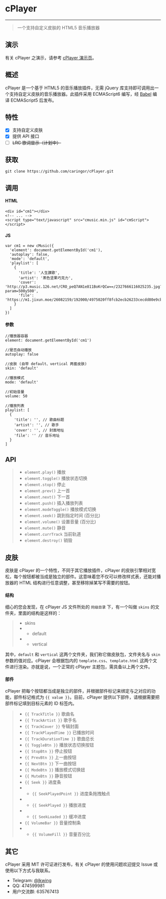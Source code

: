 # cPlayer
---
> 一个支持自定义皮肤的 HTML5 音乐播放器

## 演示
有关 cPlayer 之演示，请参考 [cPlayer 演示页](https://caringor.github.io/cPlayer/demo/)。

## 概述
cPlayer 是一个基于 HTML5 的音乐播放插件，无需 jQuery 库支持即可调用出一个支持自定义皮肤的音乐播放器。此插件采用 ECMAScript6 编写，经 [Babel](https://babeljs.io/) 编译 ECMAScript5 后发布。

## 特性
- [x] 支持自定义皮肤
- [x] 提供 API 接口
- [ ] ~~LRC 歌词显示（计划中）~~

## 获取
```
git clone https://github.com/caringor/cPlayer.git
```

## 调用

#### HTML
```
<div id="cm1"></div>
<!-- ... -->
<script type="text/javascript" src="cmusic.min.js" id="cmScript"></script>
```

#### JS
```
var cm1 = new cMusic({
  'element': document.getElementById('cm1'),
  'autoplay': false,
  'mode': 'default',
  'playlist': [
    {
      'title': '人生讃歌',
      'artist': '茶色坚果巧克力',
      'cover': 'http://p3.music.126.net/CRO_peQ7AN1e811BoKrQCw==/2327666116025235.jpg?param=500y500',
      'file': 'https://m1.jixun.moe/26082159/192000/4975020ff8fcb2ecb26233cecdd80e9cb46bfb4655d3f8b4ca14e8894b4c13ac'
    }
  ]
})
```

#### 参数
```
//播放器容器
element: document.getElementById('cm1')

//是否自动播放
autoplay: false

//皮肤 (自带 default、vertical 两套皮肤)
skin: 'default'

//播放模式
mode: 'default'

//初始音量
volume: 50

//播放列表
playlist: [
  {
    'title': '', // 歌曲标题
    'artist': '', // 歌手
    'cover': '', // 封面地址
    'file': '' // 音乐地址
  }
]
```

## API
> + `element.play()` 播放
> + `element.toggle()` 播放状态切换
> + `element.stop()` 停止
> + `element.prev()` 上一首
> + `element.next()` 下一首
> + `element.push()` 插入播放列表
> + `element.modeToggle()` 播放模式切换
> + `element.seek()` 跳到指定时间 (百分比)
> + `element.volume()` 设置音量 (百分比)
> + `element.mute()` 静音
> + `element.currTrack` 当前轨道
> + `element.destroy()` 销毁

## 皮肤
皮肤是 cPlayer 的一个特性，不同于其它播放插件，cPlayer 的皮肤引擎相对宽松，每个按钮都被当成是独立的部件。这意味着您不仅可以修改样式表，还能对播放器的 HTML 结构进行任意调整，甚至移除掉某写不需要的按钮。

#### 结构
细心的您会发现，在 cPlayer JS 文件所处的 `同级目录` 下，有一个叫做 `skins` 的文件夹，里面的结构是这样的：

> + skins
> + + default
> + + vertical

其中，`default` 和 `vertical` 这两个文件夹，我们称它做皮肤包，文件夹名与 `skin` 参数的值对应。cPlayer 会根据包内的 `template.css`、`template.html` 这两个文件进行渲染。亦就是说，一个正常的 cPlayer 主题包，需具备以上两个文件。

#### 部件
cPlayer 把每个按钮都当成是独立的部件，并根据部件标记来绑定与之对应的功能，部件标记格式为 `{{ value }}`。目前，cPlayer 提供以下部件，请根据需要把部件标记填到目标元素的 ID 标签内。

> + `{{ TrackTitle }}` 歌曲名
> + `{{ TrackArtist }}` 歌手名
> + `{{ TrackCover }}` 专辑封面
> + `{{ TrackPlayedTime }}` 已播放时间
> + `{{ TrackDurationTime }}` 歌曲总长
> + `{{ ToggleBtn }}` 播放状态切换按钮
> + `{{ StopBtn }}` 停止按钮
> + `{{ PrevBtn }}` 上一曲按钮
> + `{{ NextBtn }}` 下一曲按钮
> + `{{ ModeBtn }}` 播放模式切换妞
> + `{{ MuteBtn }}` 静音按钮
> + `{{ Seek }}` 进度条
> + + `{{ SeekPlayedPoint }}` 进度条拖拽触点
> + + `{{ SeekPlayed }}` 播放进度
> + + `{{ SeekLoaded }}` 缓冲进度
> + `{{ VolumeBar }}` 音量控制条
> + + `{{ VolumeFill }}` 音量百分比


## 其它
cPlayer 采用 MIT 许可证进行发布，有关 cPlayer 的使用问题欢迎提交 Issue 或使用以下方式与我联系。

- Telegram: [@lkwing](https://telegram.me/lkwing)
- QQ: 474599981
- 用户交流群: 635767413